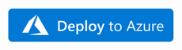 [![Foo](https://raw.githubusercontent.com/DerekSwenningsen/PublicPlaybooks/main/images/button.svg)](https://portal.azure.com/#create/Microsoft.Template/uri/https%3A%2F%2Fraw.githubusercontent.com%2FDerekSwenningsen%2FPublicPlaybooks%2Fmain%2FWKCloseIncidentBenignTrueEmail.json)


